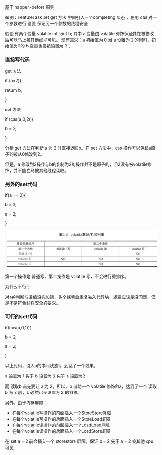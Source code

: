 基于 happen-before 原则

举例：FeatureTask set get 方法 中间引入一个completing 状态 ，使用 cas 对一个参数进行 设置 保证另一个参数的线程安全

假设 有两个变量 volatile int a;int b; 其中 a 变量由 volatile 修饰保证其在被修改后可以马上被其他线程可见。 现有需求：a 初始值为 0 当 a 设置为 2 的同时，初始值为0的 b 变量也要被设置为 2；

### 直接写代码

get 方法

if (a=2){

 return b;

}

set 方法

if (cas(a,0,2)){

 b = 2;

}

 分析 get 方法在判断 a 为 2 时直接返回b。在 set 方法中，cas 操作可以保证a原子的被从0修改到2。

但是，a 修改到2操作与b的复制为2的操作并不是原子的，且2没有被volatile修饰，并不能立马被其他线程读取。

### 另外的set代码

if(a == 0){

b = 2;

a = 2;

}

![](resources/622A1626ABCEB856336F985B136B065F.png)

第一个操作是 普通写，第二操作是 volatile 写，不会进行重排序。

为什么不行？

对a的判断与设值没有加锁，多个线程会重复进入代码块，逻辑应该是没问题，但是不是符合线程安全的要求。

### 可行的set代码

if(cas(a,0,1)){

b = 2;

a = 2;

}

以上代码，引入a的中间状态1。到达了一个效果，

a 设置为 1 先于 b 设置为 2 先于 a 设置为2

而 读取b 首先要让 a 为 2。所以，b 借助一个 volatile 修饰的a，达到了一个 读取 b 为 2 前，b 必然已经设置为 2 的效果。

另外，由于内存屏障：

* 在每个volatile写操作的前面插入一个StoreStore屏障
* 在每个volatile写操作的后面插入一个StoreLoad屏障
* 在每个volatile读操作的前面插入一个LoadLoad屏障
* 在每个volatile读操作的后面插入一个LoadStore屏障

在 set a = 2 前会插入一个 storestore 屏障，保证 b = 2 先于 a = 2 被其他 cpu 可见